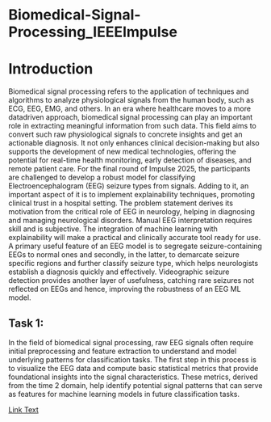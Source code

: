 # Biomedical-Signal-Processing_IEEEImpulse
# Introduction

Biomedical signal processing refers to the application of techniques and algorithms to analyze physiological signals from the human body, such as ECG,
EEG, EMG, and others. In an era where healthcare moves to a more datadriven approach, biomedical signal processing can play an important role in
extracting meaningful information from such data. This field aims to convert
such raw physiological signals to concrete insights and get an actionable diagnosis. It not only enhances clinical decision-making but also supports the
development of new medical technologies, offering the potential for real-time
health monitoring, early detection of diseases, and remote patient care.
For the final round of Impulse 2025, the participants are challenged to develop a robust model for classifying Electroencephalogram (EEG) seizure types
from signals. Adding to it, an important aspect of it is to implement explainability techniques, promoting clinical trust in a hospital setting. The problem
statement derives its motivation from the critical role of EEG in neurology,
helping in diagnosing and managing neurological disorders. Manual EEG interpretation requires skill and is subjective. The integration of machine learning
with explainability will make a practical and clinically accurate tool ready for
use.
A primary useful feature of an EEG model is to segregate seizure-containing
EEGs to normal ones and secondly, in the latter, to demarcate seizure specific
regions and further classify seizure type, which helps neurologists establish a
diagnosis quickly and effectively. Videographic seizure detection provides another layer of usefulness, catching rare seizures not reflected on EEGs and hence,
improving the robustness of an EEG ML model.
 ## Task 1:
 In the field of biomedical signal processing, raw EEG signals often require initial preprocessing and feature extraction to understand and model underlying
patterns for classification tasks. The first step in this process is to visualize
the EEG data and compute basic statistical metrics that provide foundational
insights into the signal characteristics. These metrics, derived from the time
2
domain, help identify potential signal patterns that can serve as features for
machine learning models in future classification tasks.


[Link Text](https://github.com/Joshuathomas18/Biomedical-Signal-Processing_IEEImpulse/blob/main/task1.ipynb)

